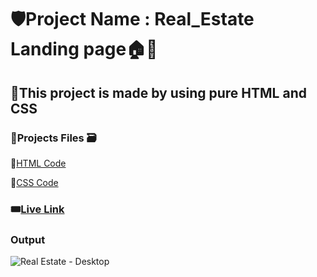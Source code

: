 # 🛡️Project Name : Real_Estate Landing page🏠🏢

## 🎯This project is made by using pure HTML and CSS 

### 📍Projects Files 🗃️

📌[HTML Code](./index.html)

📌[CSS Code](./CSS_for_this_project/style.css)

### 🎟️[Live Link]() 

### Output
![Real Estate - Desktop](https://github.com/Abhinandan411/FullStack_JavaScript-2.0/assets/131553633/95462e2c-8bca-468f-9f5d-7ecd0332cee6)
